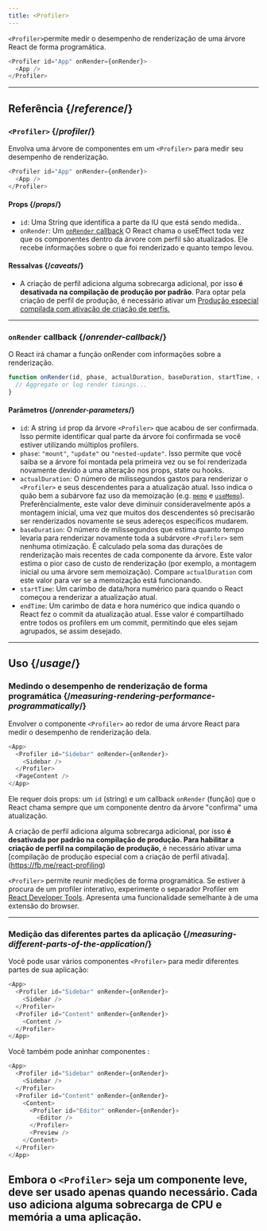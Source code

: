 ```yaml
---
title: <Profiler>
---
```


<Intro>

`<Profiler>`permite medir o desempenho de renderização de uma árvore React de forma programática.

```js
<Profiler id="App" onRender={onRender}>
  <App />
</Profiler>
```

</Intro>

<InlineToc />

---

## Referência {/*reference*/}

### `<Profiler>` {/*profiler*/}

Envolva uma árvore de componentes em um `<Profiler>` para medir seu desempenho de renderização.
```js
<Profiler id="App" onRender={onRender}>
  <App />
</Profiler>
```

#### Props {/*props*/}

* `id`: Uma String que identifica a parte da IU que está sendo medida..
* `onRender`: Um [`onRender` callback](#onrender-callback) O React chama o useEffect toda vez que os componentes dentro da árvore com perfil são atualizados. Ele recebe informações sobre o que foi renderizado e quanto tempo levou.

  
#### Ressalvas {/*caveats*/}
* A criação de perfil adiciona alguma sobrecarga adicional, por isso **é desativada na compilação de produção por padrão**. Para optar pela criação de perfil de produção, é necessário ativar um [Produção especial compilada com ativação de criação de perfis.](https://fb.me/react-profiling)

---

### `onRender` callback {/*onrender-callback*/}

O React irá chamar a função onRender com informações sobre a renderização.

```js
function onRender(id, phase, actualDuration, baseDuration, startTime, commitTime) {
  // Aggregate or log render timings...
}
```

#### Parâmetros {/*onrender-parameters*/}


* `id`: A string `id` prop da árvore `<Profiler>` que acabou de ser confirmada. Isso permite identificar qual parte da árvore foi confirmada se você estiver utilizando múltiplos profilers.
* `phase`: `"mount"`, `"update"` ou `"nested-update"`. Isso permite que você saiba se a árvore foi montada pela primeira vez ou se foi renderizada novamente devido a uma alteração nos props, state ou hooks.
* `actualDuration`: O número de milissegundos gastos para renderizar o `<Profiler>` e seus descendentes para a atualização atual. Isso indica o quão bem a subárvore faz uso da memoização (e.g. [`memo`](/reference/react/memo) e [`useMemo`](/reference/react/useMemo)). Preferêncialmente, este valor deve diminuir consideravelmente após a montagem inicial, uma vez que muitos dos descendentes só precisarão ser renderizados novamente se seus adereços específicos mudarem.
* `baseDuration`: O número de milissegundos que estima quanto tempo levaria para renderizar novamente toda a subárvore `<Profiler>` sem nenhuma otimização. É calculado pela soma das durações de renderização mais recentes de cada componente da árvore. Este valor estima o pior caso de custo de renderização (por exemplo, a montagem inicial ou uma árvore sem memoização). Compare `actualDuration` com este valor para ver se a memoização está funcionando.
* `startTime`: Um carimbo de data/hora numérico para quando o React começou a renderizar a atualização atual.
* `endTime`: Um carimbo de data e hora numérico que indica quando o React fez o commit da atualização atual. Esse valor é compartilhado entre todos os profilers em um commit, permitindo que eles sejam agrupados, se assim desejado.



---

## Uso {/*usage*/}

### Medindo o desempenho de renderização de forma programática {/*measuring-rendering-performance-programmatically*/}

Envolver o componente `<Profiler>` ao redor de uma árvore React para medir o desempenho de renderização dela.

```js {2,4}
<App>
  <Profiler id="Sidebar" onRender={onRender}>
    <Sidebar />
  </Profiler>
  <PageContent />
</App>
```

Ele requer dois props: um `id` (string) e um callback `onRender` (função) que o React chama sempre que um componente dentro da árvore "confirma" uma atualização.

<Pitfall>

A criação de perfil adiciona alguma sobrecarga adicional, por isso **é desativada por padrão na compilação de produção. Para habilitar a criação de perfil na compilação de produção**, é necessário ativar uma [compilação de produção especial com a criação de perfil ativada].(https://fb.me/react-profiling)

</Pitfall>

<Note>

`<Profiler>` permite reunir medições de forma programática. Se estiver à procura de um profiler interativo, experimente o separador Profiler em [React Developer Tools](/learn/react-developer-tools). Apresenta uma funcionalidade semelhante à de uma extensão do browser.
</Note>

---

### Medição das diferentes partes da aplicação {/*measuring-different-parts-of-the-application*/}

Você pode usar vários componentes `<Profiler>` para medir diferentes partes de sua aplicação:


```js {5,7}
<App>
  <Profiler id="Sidebar" onRender={onRender}>
    <Sidebar />
  </Profiler>
  <Profiler id="Content" onRender={onRender}>
    <Content />
  </Profiler>
</App>
```

Você também pode aninhar componentes <Profiler>:

```js {5,7,9,12}
<App>
  <Profiler id="Sidebar" onRender={onRender}>
    <Sidebar />
  </Profiler>
  <Profiler id="Content" onRender={onRender}>
    <Content>
      <Profiler id="Editor" onRender={onRender}>
        <Editor />
      </Profiler>
      <Preview />
    </Content>
  </Profiler>
</App>
```

Embora o `<Profiler>` seja um componente leve, deve ser usado apenas quando necessário. Cada uso adiciona alguma sobrecarga de CPU e memória a uma aplicação.
---

